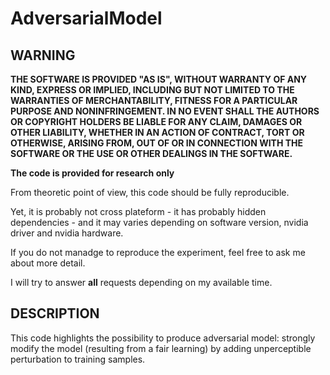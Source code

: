 # AdversarialModel

## WARNING

**THE SOFTWARE IS PROVIDED "AS IS", WITHOUT WARRANTY OF ANY KIND, EXPRESS OR IMPLIED, INCLUDING BUT NOT LIMITED TO THE WARRANTIES OF MERCHANTABILITY, FITNESS FOR A PARTICULAR PURPOSE AND NONINFRINGEMENT. IN NO EVENT SHALL THE AUTHORS OR COPYRIGHT HOLDERS BE LIABLE FOR ANY CLAIM, DAMAGES OR OTHER LIABILITY, WHETHER IN AN ACTION OF CONTRACT, TORT OR OTHERWISE, ARISING FROM, OUT OF OR IN CONNECTION WITH THE SOFTWARE OR THE USE OR OTHER DEALINGS IN THE SOFTWARE.**

**The code is provided for research only**

From theoretic point of view, this code should be fully reproducible.

Yet, it is probably not cross plateform - it has probably hidden dependencies - and it may varies depending on software version, nvidia driver and nvidia hardware.

If you do not manadge to reproduce the experiment, feel free to ask me about more detail.

I will try to answer **all** requests depending on my available time.

## DESCRIPTION

This code highlights the possibility to produce adversarial model: strongly modify the model (resulting from a fair learning) by adding unperceptible perturbation to training samples.

